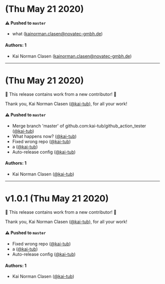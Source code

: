 # (Thu May 21 2020)

#### ⚠️  Pushed to `master`

- what (kainorman.clasen@novatec-gmbh.de)

#### Authors: 1

- Kai Norman Clasen (kainorman.clasen@novatec-gmbh.de)

---

# (Thu May 21 2020)

:tada: This release contains work from a new contributor! :tada:

Thank you, Kai Norman Clasen ([@kai-tub](https://github.com/kai-tub)), for all your work!

#### ⚠️  Pushed to `master`

- Merge branch 'master' of github.com:kai-tub/github_action_tester ([@kai-tub](https://github.com/kai-tub))
- What happens now? ([@kai-tub](https://github.com/kai-tub))
- Fixed wrong repo ([@kai-tub](https://github.com/kai-tub))
- a ([@kai-tub](https://github.com/kai-tub))
- Auto-release config ([@kai-tub](https://github.com/kai-tub))

#### Authors: 1

- Kai Norman Clasen ([@kai-tub](https://github.com/kai-tub))

---

# v1.0.1 (Thu May 21 2020)

:tada: This release contains work from a new contributor! :tada:

Thank you, Kai Norman Clasen ([@kai-tub](https://github.com/kai-tub)), for all your work!

#### ⚠️  Pushed to `master`

- Fixed wrong repo ([@kai-tub](https://github.com/kai-tub))
- a ([@kai-tub](https://github.com/kai-tub))
- Auto-release config ([@kai-tub](https://github.com/kai-tub))

#### Authors: 1

- Kai Norman Clasen ([@kai-tub](https://github.com/kai-tub))